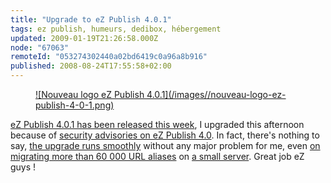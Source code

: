 ```yaml
---
title: "Upgrade to eZ Publish 4.0.1"
tags: ez publish, humeurs, dedibox, hébergement
updated: 2009-01-19T21:26:58.000Z
node: "67063"
remoteId: "053274302440a02bd6419c0a96a8b916"
published: 2008-08-24T17:55:58+02:00
---
```

<figure class="object-center"><a href="/images/nouveau-logo-ez-publish-4-0-1.png">![Nouveau logo eZ Publish 4.0.1](/images//nouveau-logo-ez-publish-4-0-1.png)
</a></figure>


[eZ Publish 4.0.1 has been released this week](http://ez.no/developer/news/ez_publish_4_0_1_3_10_1_and_3_9_5_released), I upgraded this afternoon because of [security advisories on eZ Publish 4.0](http://ez.no/developer/security/security_advisories). In fact, there's nothing to say, [the upgrade runs smoothly](http://ez.no/doc/ez_publish/upgrading/upgrading_to_4_0/from_4_0_x_to_4_0_y) without any major problem for me, even [on migrating more than 60 000 URL aliases](/post/upgrading-a-large-site-from-ez-publish-3-9-2-to-ez-publish-3-10) on [a small server](/post/ez-publish-sur-dedibox). Great job eZ guys !

